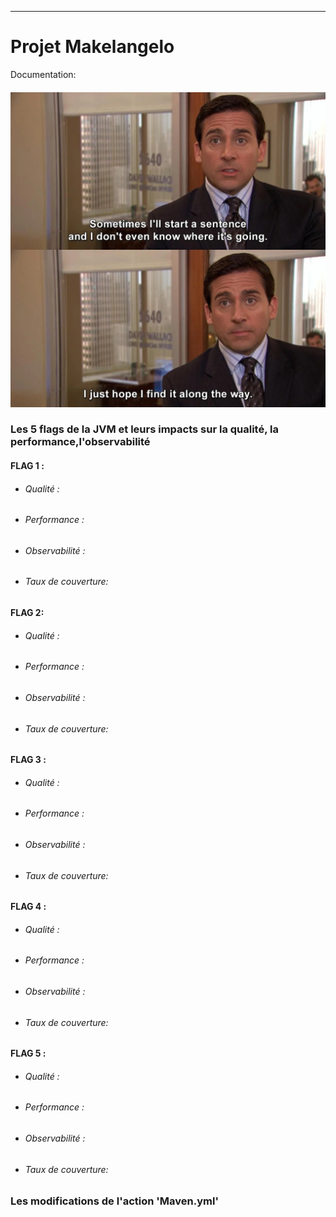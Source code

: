 ******
# Projet Makelangelo


Documentation:
####  ![ Nous tout au long de la modification de notre action](https://github.com/AsmaaZohra/Makelangelo-software/blob/master/michael%20joke.jpeg?raw=true)
### Les 5 flags de la JVM et leurs impacts sur la qualité, la performance,l'observabilité

#### FLAG 1 : 
- ###### Qualité :
- ###### Performance : 
- ###### Observabilité :
- ###### Taux de couverture:

#### FLAG 2: 
- ###### Qualité :
- ###### Performance : 
- ###### Observabilité :
- ###### Taux de couverture:

#### FLAG 3 : 
- ###### Qualité :
- ###### Performance : 
- ###### Observabilité :
- ###### Taux de couverture:

#### FLAG 4 : 
- ###### Qualité :
- ###### Performance : 
- ###### Observabilité : 
- ###### Taux de couverture:
  
#### FLAG 5 : 
- ###### Qualité :
- ###### Performance : 
- ###### Observabilité : 
- ###### Taux de couverture:

### Les modifications de l'action 'Maven.yml'




